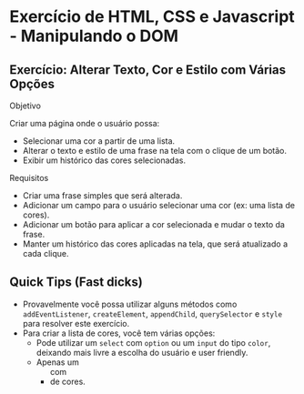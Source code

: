# Exercício de HTML, CSS e Javascript - Manipulando o DOM

## Exercício: Alterar Texto, Cor e Estilo com Várias Opções
Objetivo

Criar uma página onde o usuário possa:  
- Selecionar uma cor a partir de uma lista.   
- Alterar o texto e estilo de uma frase na tela com o clique de um botão.   
- Exibir um histórico das cores selecionadas.   

Requisitos
- Criar uma frase simples que será alterada.   
- Adicionar um campo para o usuário selecionar uma cor (ex: uma lista de cores).   
- Adicionar um botão para aplicar a cor selecionada e mudar o texto da frase.   
- Manter um histórico das cores aplicadas na tela, que será atualizado a cada clique.   

## Quick Tips (Fast dicks)
- Provavelmente você possa utilizar alguns métodos como `addEventListener`, `createElement`, `appendChild`, `querySelector` e `style` para resolver este exercício.
- Para criar a lista de cores, você tem várias opções:
    - Pode utilizar um `select` com `option` ou um `input` do tipo `color`, deixando mais livre a escolha do usuário e user friendly.
    - Apenas um <ul> com <li> de cores.